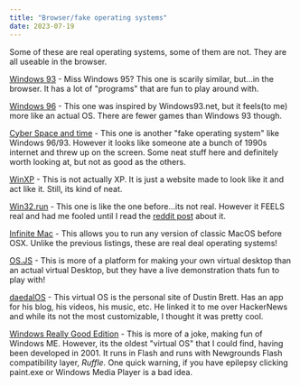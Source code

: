 ```yaml
---
title: "Browser/fake operating systems"
date: 2023-07-19
---
```


Some of these are real operating systems, some of them are not. They are all useable in the browser.

[Windows 93](https://www.windows93.net/) - Miss Windows 95? This one is scarily similar, but...in the browser. It has a lot of "programs" that are fun to play around with.

[Windows 96](https://windows96.net/) - This one was inspired by Windows93.net, but it feels(to me) more like an actual OS. There are fewer games than Windows 93 though.

[Cyber Space and time](https://cyberspaceandtime.com/v86e-KmddY4.video+related) - This one is another "fake operating system" like Windows 96/93. However it looks like someone ate a bunch of 1990s internet and threw up on the screen. Some neat stuff here and definitely worth looking at, but not as good as the others.

[WinXP](https://winxp.vercel.app/) - This is not actually XP. It is just a website made to look like it and act like it. Still, its kind of neat.

[Win32.run](https://win32.run/) - This one is like the one before...its not real. However it FEELS real and had me fooled until I read the [reddit post](https://www.reddit.com/r/webdev/comments/115ds00/windows_xp_in_the_browser_with_a_file_system/) about it.

[Infinite Mac](https://infinitemac.org/) - This allows you to run any version of classic MacOS before OSX. Unlike the previous listings, these are real deal operating systems!

[OS.JS](https://www.os-js.org/) - This is more of a platform for making your own virtual desktop than an actual virtual Desktop, but they have a live demonstration thats fun to play with!

[daedalOS](https://dustinbrett.com/) - This virtual OS is the personal site of Dustin Brett. Has an app for his blog, his videos, his music, etc. He linked it to me over HackerNews and while its not the most customizable, I thought it was pretty cool.

[Windows Really Good Edition](https://www.newgrounds.com/portal/view/27549) - This is more of a joke, making fun of Windows ME. However, its the oldest "virtual OS" that I could find, having been developed in 2001. It runs in Flash and runs with Newgrounds Flash compatibility layer, *Ruffle.* One quick warning, if you have epilepsy clicking paint.exe or Windows Media Player is a bad idea.
